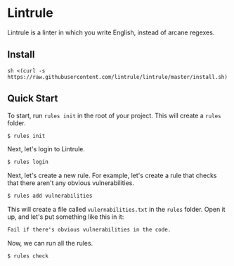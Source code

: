 # Lintrule

Lintrule is a linter in which you write English, instead of arcane regexes.

## Install

```
sh <(curl -s https://raw.githubusercontent.com/lintrule/lintrule/master/install.sh)
```

## Quick Start

To start, run `rules init` in the root of your project. This will create a `rules` folder.

```bash
$ rules init
```

Next, let's login to Lintrule.

```bash
$ rules login
```

Next, let's create a new rule. For example, let's create a rule that checks that there aren't
any obvious vulnerabilities.

```bash
$ rules add vulnerabilities
```

This will create a file called `vulernabilities.txt` in the `rules` folder. Open it up, and
let's put something like this in it:

```markdown
Fail if there's obvious vulnerabilities in the code.
```

Now, we can run all the rules.

```bash
$ rules check
```
